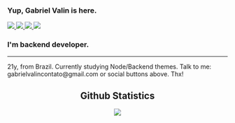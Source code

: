 ### Yup, Gabriel Valin is here. 



<div>
    <a target='_blank' href="https://twitter.com/gvt3ch">
        <img src="https://img.shields.io/badge/Twitter-1DA1F2?style=for-the-badge&logo=twitter&logoColor=white">
    </a>
    <a target='_blank' href="https://www.instagram.com/gabrielvalin.dev/">
        <img src="https://img.shields.io/badge/Instagram-E4405F?style=for-the-badge&logo=instagram&logoColor=white">
    </a>
    <a target='_blank' href="hhttps://www.linkedin.com/in/gabriel-valin-1759801aa/">
        <img src="https://img.shields.io/badge/LinkedIn-0077B5?style=for-the-badge&logo=linkedin&logoColor=white">
    </a>
    <a target='_blank' href="https://gabrielvalin.me">
        <img src="https://img.shields.io/badge/dev.to-0A0A0A?style=for-the-badge&logo=dev.to&logoColor=white">
    </a>
</div>

### I'm backend developer.
<hr>
21y, from Brazil.
Currently studying Node/Backend themes.
Talk to me: gabrielvalincontato@gmail.com or social buttons above.
Thx!

<h2 align="center"> Github Statistics </h2>

<p align="center">
    <img src="https://github-readme-stats.vercel.app/api?username=Gabriel-Valin&show_icons=true&title_color=222222&icon_color=03A87C&text_color=333333&bg_color=ffffff">
</p>
<br/>


<br/>




